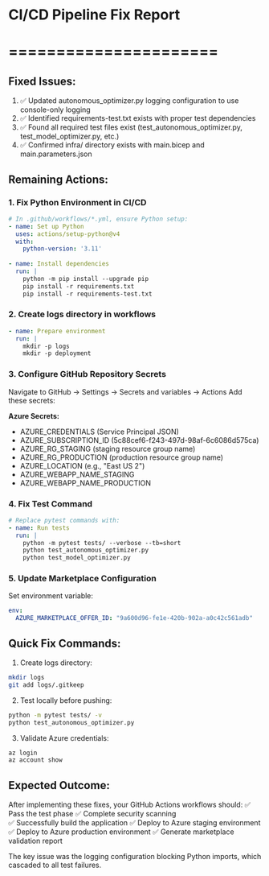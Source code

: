 # CI/CD Pipeline Fix Report
# ======================

## Fixed Issues:
1. ✅ Updated autonomous_optimizer.py logging configuration to use console-only logging
2. ✅ Identified requirements-test.txt exists with proper test dependencies 
3. ✅ Found all required test files exist (test_autonomous_optimizer.py, test_model_optimizer.py, etc.)
4. ✅ Confirmed infra/ directory exists with main.bicep and main.parameters.json

## Remaining Actions:

### 1. Fix Python Environment in CI/CD
```yaml
# In .github/workflows/*.yml, ensure Python setup:
- name: Set up Python
  uses: actions/setup-python@v4
  with:
    python-version: '3.11'
    
- name: Install dependencies
  run: |
    python -m pip install --upgrade pip
    pip install -r requirements.txt
    pip install -r requirements-test.txt
```

### 2. Create logs directory in workflows
```yaml
- name: Prepare environment
  run: |
    mkdir -p logs
    mkdir -p deployment
```

### 3. Configure GitHub Repository Secrets
Navigate to GitHub → Settings → Secrets and variables → Actions
Add these secrets:

**Azure Secrets:**
- AZURE_CREDENTIALS (Service Principal JSON)
- AZURE_SUBSCRIPTION_ID (5c88cef6-f243-497d-98af-6c6086d575ca)
- AZURE_RG_STAGING (staging resource group name)
- AZURE_RG_PRODUCTION (production resource group name)
- AZURE_LOCATION (e.g., "East US 2")
- AZURE_WEBAPP_NAME_STAGING
- AZURE_WEBAPP_NAME_PRODUCTION

### 4. Fix Test Command
```yaml
# Replace pytest commands with:
- name: Run tests
  run: |
    python -m pytest tests/ --verbose --tb=short
    python test_autonomous_optimizer.py
    python test_model_optimizer.py
```

### 5. Update Marketplace Configuration
Set environment variable:
```yaml
env:
  AZURE_MARKETPLACE_OFFER_ID: "9a600d96-fe1e-420b-902a-a0c42c561adb"
```

## Quick Fix Commands:

1. Create logs directory:
```bash
mkdir logs
git add logs/.gitkeep
```

2. Test locally before pushing:
```bash
python -m pytest tests/ -v
python test_autonomous_optimizer.py
```

3. Validate Azure credentials:
```bash
az login
az account show
```

## Expected Outcome:
After implementing these fixes, your GitHub Actions workflows should:
✅ Pass the test phase
✅ Complete security scanning  
✅ Successfully build the application
✅ Deploy to Azure staging environment
✅ Deploy to Azure production environment
✅ Generate marketplace validation report

The key issue was the logging configuration blocking Python imports, which cascaded to all test failures.
